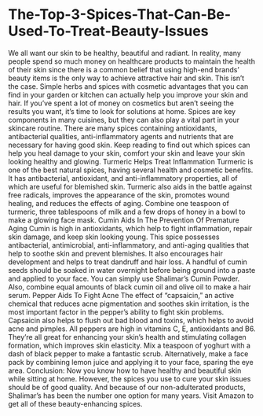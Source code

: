 # The-Top-3-Spices-That-Can-Be-Used-To-Treat-Beauty-Issues
We all want our skin to be healthy, beautiful and radiant. In reality, many people spend so much money on healthcare products to maintain the health of their skin since there is a common belief that using high-end brands’ beauty items is the only way to achieve attractive hair and skin. This isn’t the case. Simple herbs and spices with cosmetic advantages that you can find in your garden or kitchen can actually help you improve your skin and hair. If you’ve spent a lot of money on cosmetics but aren’t seeing the results you want, it’s time to look for solutions at home.  Spices are key components in many cuisines, but they can also play a vital part in your skincare routine. There are many spices containing antioxidants, antibacterial qualities, anti-inflammatory agents and nutrients that are necessary for having good skin.  Keep reading to find out which spices can help you heal damage to your skin, comfort your skin and leave your skin looking healthy and glowing.  Turmeric Helps Treat Inflammation Turmeric is one of the best natural spices, having several health and cosmetic benefits. It has antibacterial, antioxidant, and anti-inflammatory properties, all of which are useful for blemished skin. Turmeric also aids in the battle against free radicals, improves the appearance of the skin, promotes wound healing, and reduces the effects of aging.  Combine one teaspoon of turmeric, three tablespoons of milk and a few drops of honey in a bowl to make a glowing face mask.  Cumin Aids In The Prevention Of Premature Aging Cumin is high in antioxidants, which help to fight inflammation, repair skin damage, and keep skin looking young. This spice possesses antibacterial, antimicrobial, anti-inflammatory, and anti-aging qualities that help to soothe skin and prevent blemishes. It also encourages hair development and helps to treat dandruff and hair loss.  A handful of cumin seeds should be soaked in water overnight before being ground into a paste and applied to your face. You can simply use Shalimar’s Cumin Powder. Also, combine equal amounts of black cumin oil and olive oil to make a hair serum.  Pepper Aids To Fight Acne The effect of “capsaicin,” an active chemical that reduces acne pigmentation and soothes skin irritation, is the most important factor in the pepper’s ability to fight skin problems. Capsaicin also helps to flush out bad blood and toxins, which helps to avoid acne and pimples. All peppers are high in vitamins C, E, antioxidants and B6. They’re all great for enhancing your skin’s health and stimulating collagen formation, which improves skin elasticity.  Mix a teaspoon of yoghurt with a dash of black pepper to make a fantastic scrub. Alternatively, make a face pack by combining lemon juice and applying it to your face, sparing the eye area.  Conclusion: Now you know how to have healthy and beautiful skin while sitting at home. However, the spices you use to cure your skin issues should be of good quality. And because of our non-adulterated products, Shalimar’s has been the number one option for many years. Visit Amazon to get all of these beauty-enhancing spices.

